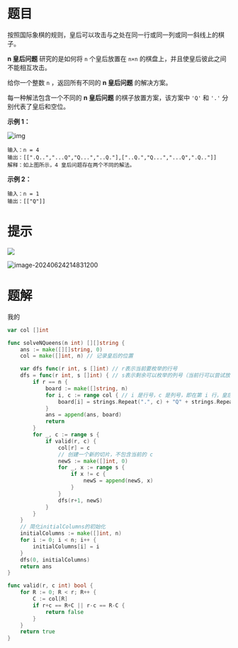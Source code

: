 # 题目

按照国际象棋的规则，皇后可以攻击与之处在同一行或同一列或同一斜线上的棋子。

**n 皇后问题** 研究的是如何将 `n` 个皇后放置在 `n×n` 的棋盘上，并且使皇后彼此之间不能相互攻击。

给你一个整数 `n` ，返回所有不同的 **n 皇后问题** 的解决方案。

每一种解法包含一个不同的 **n 皇后问题** 的棋子放置方案，该方案中 `'Q'` 和 `'.'` 分别代表了皇后和空位。

 

**示例 1：**

![img](https://s2.loli.net/2024/06/24/wPTzRomivNMnqAl.jpg)

```
输入：n = 4
输出：[[".Q..","...Q","Q...","..Q."],["..Q.","Q...","...Q",".Q.."]]
解释：如上图所示，4 皇后问题存在两个不同的解法。
```

**示例 2：**

```
输入：n = 1
输出：[["Q"]]
```

 



# 提示

![](https://s2.loli.net/2024/06/24/2Kj5TzCyaSlxBGJ.jpg)



![image-20240624214831200](https://s2.loli.net/2024/06/24/bEmzH53kiUtsX7F.png)

# 题解

我的

```go
var col []int

func solveNQueens(n int) [][]string {
	ans := make([][]string, 0)
	col = make([]int, n) // 记录皇后的位置

	var dfs func(r int, s []int) // r表示当前要枚举的行号
	dfs = func(r int, s []int) { // s表示剩余可以枚举的列号（当前行可以尝试放置皇后的列的集合），用切片表示
		if r == n {
			board := make([]string, n)
			for i, c := range col { // i 是行号，c 是列号，即在第 i 行，皇后放置在第 c 列
				board[i] = strings.Repeat(".", c) + "Q" + strings.Repeat(".", n-1-c) // strings.Repeat用于生成重复指定次数的字符串
			}
			ans = append(ans, board)
			return
		}
		for _, c := range s {
			if valid(r, c) {
				col[r] = c
				// 创建一个新的切片，不包含当前的 c
				newS := make([]int, 0)
				for _, x := range s {
					if x != c {
						newS = append(newS, x)
					}
				}
				dfs(r+1, newS)
			}
		}
	}
	// 简化initialColumns的初始化
	initialColumns := make([]int, n)
	for i := 0; i < n; i++ {
		initialColumns[i] = i
	}
	dfs(0, initialColumns)
	return ans
}

func valid(r, c int) bool {
	for R := 0; R < r; R++ {
		C := col[R]
		if r+c == R+C || r-c == R-C {
			return false
		}
	}
	return true
}
```

